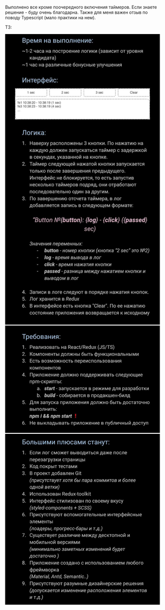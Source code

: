 Выполнено все кроме поочередного включения таймеров.
Если знаете решение - буду очень благодарна.
Также для меня важен отзыв по поводу Typescript (мало практики на нем).


ТЗ:

![1](/src/imgs/1%20.jpg)
![2](/src/imgs/2.jpg)
![3](/src/imgs/3.jpg)
